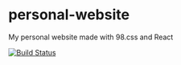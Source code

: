 # personal-website

My personal website made with 98.css and React


[![Build Status](https://travis-ci.com/ddayan0/personal-website.svg?branch=master)](https://travis-ci.com/ddayan0/personal-website)


